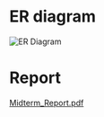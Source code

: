 # ER diagram
![ER Diagram](https://github.com/Arnnoon/Student_Registeration/assets/87826474/d9b8677f-205b-4deb-a34d-ca9b616c39fb)
# Report
[Midterm_Report.pdf](https://github.com/Arnnoon/Student_Registeration/files/11515437/Midterm_Report.pdf)
